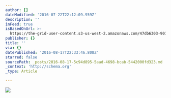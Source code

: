 ```yaml
---
author: []
dateModified: '2016-07-22T22:12:09.959Z'
description: ''
inFeed: true
isBasedOnUrl: >-
  https://the-grid-user-content.s3-us-west-2.amazonaws.com/47db6303-9013-4893-aa69-1298998838ee.jpg
publisher: {}
title: ''
via: {}
datePublished: '2016-08-17T22:33:46.808Z'
starred: false
sourcePath: _posts/2016-08-17-5c94d895-5aad-4698-bcab-5442000fd323.md
_context: 'http://schema.org'
_type: Article

---
```

![](https://the-grid-user-content.s3-us-west-2.amazonaws.com/47db6303-9013-4893-aa69-1298998838ee.jpg)
